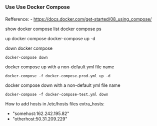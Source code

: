### Use Use Docker Compose


####
Refference:
    - https://docs.docker.com/get-started/08_using_compose/

show docker compose list
    docker compose ps

up docker compose
    docker-compose up -d

down docker compose

    docker-compose down

docker compose up with a non-default yml file name

    docker-compose -f docker-compose.prod.yml up -d

docker compose down with a non-default yml file name

    docker-compose -f docker-compose-test.yml down

How to add hosts in /etc/hosts files
    extra_hosts:
   - "somehost:162.242.195.82"
   - "otherhost:50.31.209.229"

